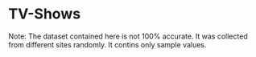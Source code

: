 # TV-Shows

Note: The dataset contained here is not 100% accurate. It was collected from different sites randomly. It contins only sample values.
